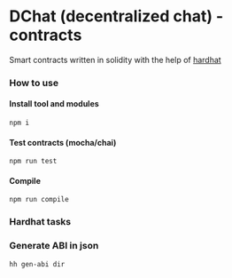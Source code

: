 # DChat (decentralized chat) - contracts

Smart contracts written in solidity with the help of [hardhat](https://hardhat.org/getting-started/)

### How to use

#### Install tool and modules

`npm i`

#### Test contracts (mocha/chai)

`npm run test`

#### Compile

`npm run compile`

### Hardhat tasks

### Generate ABI in json

`hh gen-abi dir`
